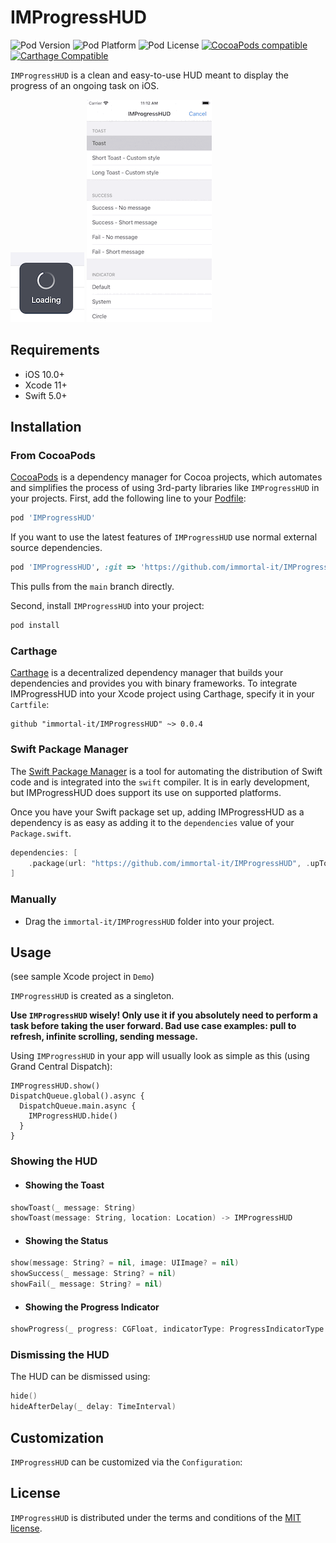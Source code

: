 # IMProgressHUD

![Pod Version](https://img.shields.io/cocoapods/v/IMProgressHUD.svg?style=flat)
![Pod Platform](https://img.shields.io/cocoapods/p/IMProgressHUD.svg?style=flat)
![Pod License](https://img.shields.io/cocoapods/l/IMProgressHUD.svg?style=flat)
[![CocoaPods compatible](https://img.shields.io/badge/CocoaPods-compatible-green.svg?style=flat)](https://cocoapods.org)
[![Carthage Compatible](https://img.shields.io/badge/Carthage-compatible-4BC51D.svg?style=flat)](https://github.com/Carthage/Carthage)

`IMProgressHUD` is a clean and easy-to-use HUD meant to display the progress of an ongoing task on iOS.

<img src="https://github.com/immortal-it/IMProgressHUD/blob/main/Gifs/demo002.png">
<img src="https://github.com/immortal-it/IMProgressHUD/blob/main/Gifs/demo001.gif">

## Requirements

- iOS 10.0+
- Xcode 11+
- Swift 5.0+

## Installation

### From CocoaPods

[CocoaPods](http://cocoapods.org) is a dependency manager for Cocoa projects, which automates and simplifies the process of using 3rd-party libraries like `IMProgressHUD` in your projects. First, add the following line to your [Podfile](http://guides.cocoapods.org/using/using-cocoapods.html):

```ruby
pod 'IMProgressHUD'
```

If you want to use the latest features of `IMProgressHUD` use normal external source dependencies.

```ruby
pod 'IMProgressHUD', :git => 'https://github.com/immortal-it/IMProgressHUD.git'
```

This pulls from the `main` branch directly.

Second, install `IMProgressHUD` into your project:

```ruby
pod install
```

### Carthage

[Carthage](https://github.com/Carthage/Carthage) is a decentralized dependency manager that builds your dependencies and provides you with binary frameworks. To integrate IMProgressHUD into your Xcode project using Carthage, specify it in your `Cartfile`:

```ogdl
github "immortal-it/IMProgressHUD" ~> 0.0.4
```

### Swift Package Manager

The [Swift Package Manager](https://swift.org/package-manager/) is a tool for automating the distribution of Swift code and is integrated into the `swift` compiler. It is in early development, but IMProgressHUD does support its use on supported platforms.

Once you have your Swift package set up, adding IMProgressHUD as a dependency is as easy as adding it to the `dependencies` value of your `Package.swift`.

```swift
dependencies: [
    .package(url: "https://github.com/immortal-it/IMProgressHUD", .upToNextMajor(from: "0.0.4"))
]
```

### Manually

* Drag the `immortal-it/IMProgressHUD` folder into your project.

## Usage

(see sample Xcode project in `Demo`)

`IMProgressHUD` is created as a singleton.

**Use `IMProgressHUD` wisely! Only use it if you absolutely need to perform a task before taking the user forward. Bad use case examples: pull to refresh, infinite scrolling, sending message.**

Using `IMProgressHUD` in your app will usually look as simple as this (using Grand Central Dispatch):

```
IMProgressHUD.show()
DispatchQueue.global().async {
  DispatchQueue.main.async {
    IMProgressHUD.hide()
  }
}
```

### Showing the HUD

- #### Showing the Toast
```swift
showToast(_ message: String)
showToast(message: String, location: Location) -> IMProgressHUD
```
- #### Showing the Status
```swift
show(message: String? = nil, image: UIImage? = nil)
showSuccess(_ message: String? = nil)
showFail(_ message: String? = nil)
```

- #### Showing the Progress Indicator
```swift
showProgress(_ progress: CGFloat, indicatorType: ProgressIndicatorType = .default, message: String? = nil)
```

### Dismissing the HUD

The HUD can be dismissed using:

```swift
hide()
hideAfterDelay(_ delay: TimeInterval)
```

## Customization

`IMProgressHUD` can be customized via the `Configuration`:

## License

`IMProgressHUD` is distributed under the terms and conditions of the [MIT license](https://github.com/immortal-it/IMProgressHUD/LICENSE).
